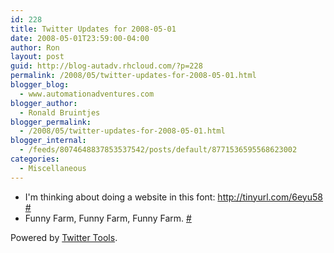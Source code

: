 ```yaml
---
id: 228
title: Twitter Updates for 2008-05-01
date: 2008-05-01T23:59:00-04:00
author: Ron
layout: post
guid: http://blog-autadv.rhcloud.com/?p=228
permalink: /2008/05/twitter-updates-for-2008-05-01.html
blogger_blog:
  - www.automationadventures.com
blogger_author:
  - Ronald Bruintjes
blogger_permalink:
  - /2008/05/twitter-updates-for-2008-05-01.html
blogger_internal:
  - /feeds/8074648837853537542/posts/default/8771536595568623002
categories:
  - Miscellaneous
---
```

  * I'm thinking about doing a website in this font: <a href="http://tinyurl.com/6eyu58" rel="nofollow">http://tinyurl.com/6eyu58</a> [#](http://twitter.com/ronaldb/statuses/801328321)
  * Funny Farm, Funny Farm, Funny Farm. [#](http://twitter.com/ronaldb/statuses/801332959)

<div>
  Powered by <a href="http://alexking.org/projects/wordpress">Twitter Tools</a>.
</div>